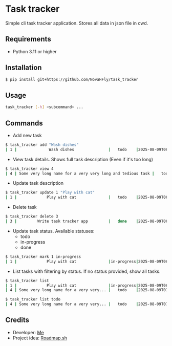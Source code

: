 # Task tracker
Simple cli task tracker application. Stores all data in json file in cwd.

## Requirements
- Python 3.11 or higher

## Installation
```bash
$ pip install git+https://github.com/NovaHFly/task_tracker
```

## Usage
```bash
task_tracker [-h] <subcommand> ...
```

## Commands
- Add new task
```bash
$ task_tracker add "Wash dishes"
| 1 |              Wash dishes               |   todo    |2025-08-09T06:00:00.000000|2025-08-09T06:00:00.000000|
```
- View task details. Shows full task description (Even if it's too long)
```bash
$ task_tracker view 4
| 4 | Some very long name for a very very long and tedious task |   todo    |2025-08-09T07:00:00.000000|2025-08-09T07:00:00.000000|
```
- Update task description
```bash
$ task_tracker update 1 "Play with cat"
| 1 |             Play with cat              |   todo    |2025-08-09T06:00:00.000000|2025-08-09T08:00:00.000000|
```
- Delete task
```bash
$ task_tracker delete 3
| 3 |         Write task tracker app         |   done    |2025-08-09T06:30:00.000000|2025-08-09T08:00:00.000000|
```
- Update task status. Available statuses:
  - todo
  - in-progress
  - done
```bash
$ task_tracker mark 1 in-progress
| 1 |             Play with cat              |in-progress|2025-08-09T06:00:00.000000|2025-08-09T08:00:00.000000|
```
- List tasks with filtering by status. If no status provided, show all tasks.
```bash
$ task_tracker list
| 1 |             Play with cat              |in-progress|2025-08-09T06:00:00.000000|2025-08-09T08:00:00.000000|
| 4 | Some very long name for a very very... |   todo    |2025-08-09T07:00:00.000000|2025-08-09T07:00:00.000000|
```
```bash
$ task_tracker list todo
| 4 | Some very long name for a very very... |   todo    |2025-08-09T07:00:00.000000|2025-08-09T07:00:00.000000|
```
## Credits
- Developer: [Me](https://github.com/NovaHFly)
- Project idea: [Roadmap.sh](https://roadmap.sh/projects/task-tracker)
